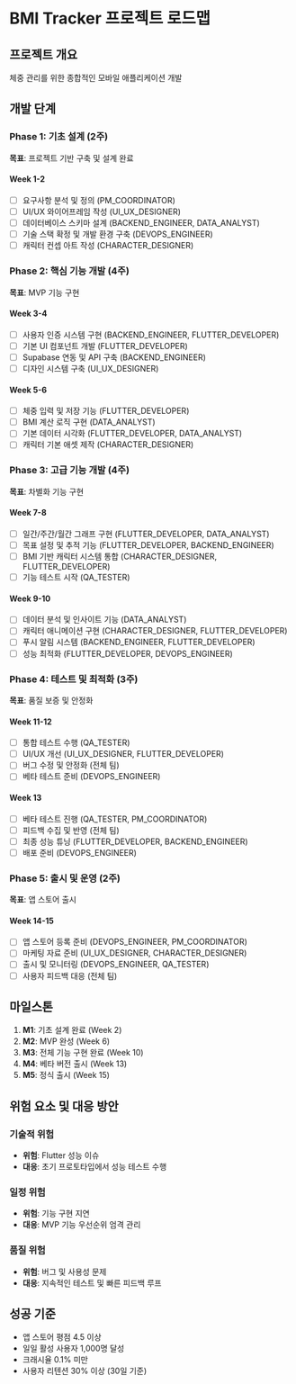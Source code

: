# BMI Tracker 프로젝트 로드맵

## 프로젝트 개요
체중 관리를 위한 종합적인 모바일 애플리케이션 개발

## 개발 단계

### Phase 1: 기초 설계 (2주)
**목표**: 프로젝트 기반 구축 및 설계 완료

#### Week 1-2
- [ ] 요구사항 분석 및 정의 (PM_COORDINATOR)
- [ ] UI/UX 와이어프레임 작성 (UI_UX_DESIGNER)
- [ ] 데이터베이스 스키마 설계 (BACKEND_ENGINEER, DATA_ANALYST)
- [ ] 기술 스택 확정 및 개발 환경 구축 (DEVOPS_ENGINEER)
- [ ] 캐릭터 컨셉 아트 작성 (CHARACTER_DESIGNER)

### Phase 2: 핵심 기능 개발 (4주)
**목표**: MVP 기능 구현

#### Week 3-4
- [ ] 사용자 인증 시스템 구현 (BACKEND_ENGINEER, FLUTTER_DEVELOPER)
- [ ] 기본 UI 컴포넌트 개발 (FLUTTER_DEVELOPER)
- [ ] Supabase 연동 및 API 구축 (BACKEND_ENGINEER)
- [ ] 디자인 시스템 구축 (UI_UX_DESIGNER)

#### Week 5-6
- [ ] 체중 입력 및 저장 기능 (FLUTTER_DEVELOPER)
- [ ] BMI 계산 로직 구현 (DATA_ANALYST)
- [ ] 기본 데이터 시각화 (FLUTTER_DEVELOPER, DATA_ANALYST)
- [ ] 캐릭터 기본 애셋 제작 (CHARACTER_DESIGNER)

### Phase 3: 고급 기능 개발 (4주)
**목표**: 차별화 기능 구현

#### Week 7-8
- [ ] 일간/주간/월간 그래프 구현 (FLUTTER_DEVELOPER, DATA_ANALYST)
- [ ] 목표 설정 및 추적 기능 (FLUTTER_DEVELOPER, BACKEND_ENGINEER)
- [ ] BMI 기반 캐릭터 시스템 통합 (CHARACTER_DESIGNER, FLUTTER_DEVELOPER)
- [ ] 기능 테스트 시작 (QA_TESTER)

#### Week 9-10
- [ ] 데이터 분석 및 인사이트 기능 (DATA_ANALYST)
- [ ] 캐릭터 애니메이션 구현 (CHARACTER_DESIGNER, FLUTTER_DEVELOPER)
- [ ] 푸시 알림 시스템 (BACKEND_ENGINEER, FLUTTER_DEVELOPER)
- [ ] 성능 최적화 (FLUTTER_DEVELOPER, DEVOPS_ENGINEER)

### Phase 4: 테스트 및 최적화 (3주)
**목표**: 품질 보증 및 안정화

#### Week 11-12
- [ ] 통합 테스트 수행 (QA_TESTER)
- [ ] UI/UX 개선 (UI_UX_DESIGNER, FLUTTER_DEVELOPER)
- [ ] 버그 수정 및 안정화 (전체 팀)
- [ ] 베타 테스트 준비 (DEVOPS_ENGINEER)

#### Week 13
- [ ] 베타 테스트 진행 (QA_TESTER, PM_COORDINATOR)
- [ ] 피드백 수집 및 반영 (전체 팀)
- [ ] 최종 성능 튜닝 (FLUTTER_DEVELOPER, BACKEND_ENGINEER)
- [ ] 배포 준비 (DEVOPS_ENGINEER)

### Phase 5: 출시 및 운영 (2주)
**목표**: 앱 스토어 출시

#### Week 14-15
- [ ] 앱 스토어 등록 준비 (DEVOPS_ENGINEER, PM_COORDINATOR)
- [ ] 마케팅 자료 준비 (UI_UX_DESIGNER, CHARACTER_DESIGNER)
- [ ] 출시 및 모니터링 (DEVOPS_ENGINEER, QA_TESTER)
- [ ] 사용자 피드백 대응 (전체 팀)

## 마일스톤

1. **M1**: 기초 설계 완료 (Week 2)
2. **M2**: MVP 완성 (Week 6)
3. **M3**: 전체 기능 구현 완료 (Week 10)
4. **M4**: 베타 버전 출시 (Week 13)
5. **M5**: 정식 출시 (Week 15)

## 위험 요소 및 대응 방안

### 기술적 위험
- **위험**: Flutter 성능 이슈
- **대응**: 초기 프로토타입에서 성능 테스트 수행

### 일정 위험
- **위험**: 기능 구현 지연
- **대응**: MVP 기능 우선순위 엄격 관리

### 품질 위험
- **위험**: 버그 및 사용성 문제
- **대응**: 지속적인 테스트 및 빠른 피드백 루프

## 성공 기준
- 앱 스토어 평점 4.5 이상
- 일일 활성 사용자 1,000명 달성
- 크래시율 0.1% 미만
- 사용자 리텐션 30% 이상 (30일 기준)